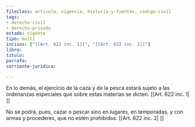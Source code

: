 ```yaml
---
fileClass: articulo, vigencia, historia-y-fuentes, codigo-civil
tags:
- derecho-civil
- derecho-privado
estado: vigente
tipo: multi
incisos: ["[[Art. 622 inc. 1]]", "[[Art. 622 inc. 2]]"]
libro:
titulo:
parrafo:
corriente-juridica:

---
```

En lo demás, el ejercicio de la caza y de la pesca estará sujeto a las ordenanzas especiales que sobre estas materias se dicten. [[Art. 622 inc. 1| ]]

No se podrá, pues, cazar o pescar sino en lugares, en temporadas, y con armas y procederes, que no estén prohibidos. [[Art. 622 inc. 2| ]]